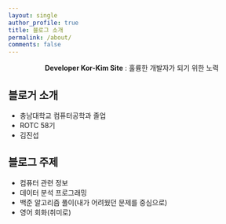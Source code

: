 ```yaml
---
layout: single
author_profile: true
title: 블로그 소개
permalink: /about/
comments: false
---
```


<center><b>Developer Kor-Kim Site</b> : 훌륭한 개발자가 되기 위한 노력</center>

## 블로거 소개
* 충남대학교 컴퓨터공학과 졸업
* ROTC 58기
* 김진섭

## 블로그 주제
* 컴퓨터 관련 정보
* 데이터 분석 프로그래밍
* 백준 알고리즘 풀이(내가 어려웠던 문제를 중심으로)  
* 영어 회화(취미로)
